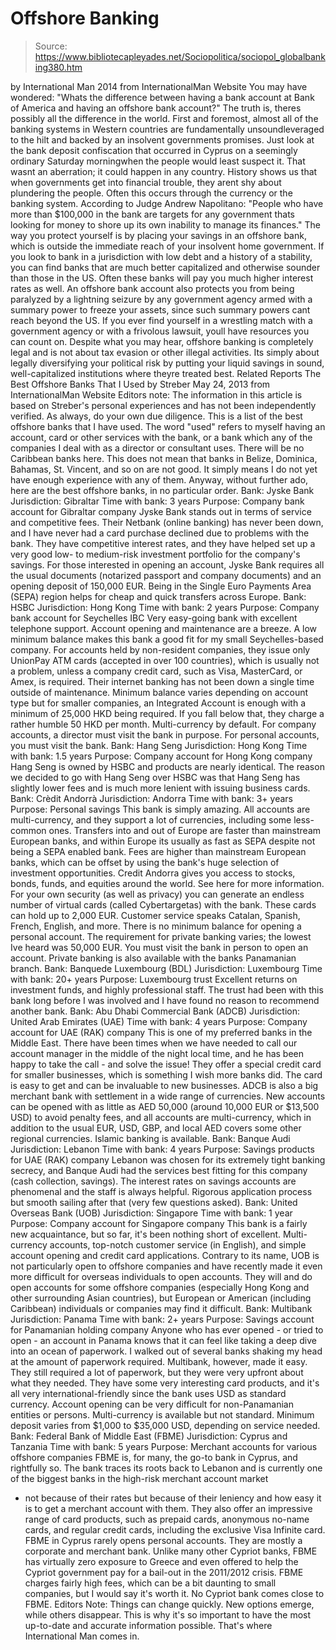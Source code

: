 # Offshore Banking

> Source: https://www.bibliotecapleyades.net/Sociopolitica/sociopol_globalbanking380.htm

by International Man
2014
from
InternationalMan Website
You may have wondered:
"Whats the difference between having a bank
account at Bank of America and having an offshore bank account?"
The truth is, theres possibly all the
difference in the world.
First and foremost, almost all of the banking systems in Western countries
are fundamentally unsoundleveraged to the hilt and backed by an insolvent
governments promises.
Just look at the bank deposit confiscation that occurred in Cyprus on a
seemingly ordinary Saturday morningwhen the people would least suspect it.
That wasnt an aberration; it could happen in any country.
History shows us that when governments get into financial trouble, they
arent shy about plundering the people. Often this occurs through the
currency or the banking system.
According to Judge Andrew Napolitano:
"People who have more than $100,000 in the
bank are targets for any government thats looking for money to shore up
its own inability to manage its finances."
The way you protect yourself is by placing your
savings in an offshore bank, which is outside the immediate reach of your
insolvent home government.
If you look to bank in a jurisdiction with low debt and a history of a
stability, you can find banks that are much better capitalized and otherwise
sounder than those in the US. Often these banks will pay you much higher
interest rates as well.
An offshore bank account also protects you from being paralyzed by a
lightning seizure by any government agency armed with a summary power to
freeze your assets, since such summary powers cant reach beyond the US. If
you ever find yourself in a wrestling match with a government agency or with
a frivolous lawsuit, youll have resources you can count on.
Despite what you may hear, offshore banking is completely legal and is not
about tax evasion or other illegal activities.
Its simply about legally diversifying your
political risk by putting your liquid savings in sound, well-capitalized
institutions where theyre treated best.
Related Reports
The Best Offshore Banks That I Used
by
Streber
May 24, 2013
from
InternationalMan Website
Editors note:
The
information in this article
is
based on Streber's personal experiences
and
has not been independently verified.
As
always, do your own due diligence.
This is a list of the best offshore banks that I
have used.
The word "used" refers to myself having an
account, card or other services with the bank, or a bank which any of the
companies I deal with as a director or consultant uses.
There will be no Caribbean banks here. This does
not mean that banks in Belize, Dominica, Bahamas, St. Vincent, and so on are
not good. It simply means I do not yet have enough experience with any of
them.
Anyway, without further ado, here are the best
offshore banks, in no particular order.
Bank: Jyske
Bank
Jurisdiction: Gibraltar
Time with bank: 3 years
Purpose: Company
bank account for Gibraltar company
Jyske Bank stands out in terms of service and
competitive fees.
Their Netbank (online banking) has never been
down, and I have never had a card purchase declined due to problems with the
bank. They have competitive interest rates, and they have helped set up a
very good low- to medium-risk investment portfolio for the company's
savings.
For those interested in opening an account,
Jyske Bank requires all the usual documents (notarized passport and company
documents) and an opening deposit of 150,000 EUR.
Being in the Single Euro Payments Area (SEPA)
region helps for cheap and quick transfers across Europe.
Bank: HSBC
Jurisdiction: Hong Kong
Time with bank: 2 years
Purpose: Company
bank account for Seychelles IBC
Very easy-going bank with excellent telephone
support.
Account opening and maintenance are a breeze. A
low minimum balance makes this bank a good fit for my small Seychelles-based
company. For accounts held by non-resident companies, they issue only
UnionPay ATM cards (accepted in over 100 countries), which is usually not a
problem, unless a company credit card, such as Visa, MasterCard, or Amex, is
required.
Their internet banking has not been down a single time outside of
maintenance.
Minimum balance varies depending on account type
but for smaller companies, an Integrated Account is enough with a minimum of
25,000 HKD being required. If you fall below that, they charge a rather
humble 50 HKD per month.
Multi-currency by default. For company accounts,
a director must visit the bank in purpose.
For personal accounts, you must visit the bank.
Bank: Hang
Seng
Jurisdiction: Hong Kong
Time with bank: 1.5 years
Purpose: Company
account for Hong Kong company
Hang Seng is owned by HSBC and products are
nearly identical.
The reason we decided to go with Hang Seng over
HSBC was that Hang Seng has slightly lower fees and is much more lenient
with issuing business cards.
Bank: Crèdit
Andorrà
Jurisdiction: Andorra
Time with bank: 3+ years
Purpose: Personal
savings
This bank is simply amazing. All accounts are
multi-currency, and they support a lot of currencies, including some
less-common ones. Transfers into and out of Europe are faster than
mainstream European banks, and within Europe its usually as fast as SEPA
despite not being a SEPA enabled bank.
Fees are higher than mainstream European banks,
which can be offset by using the bank's huge selection of investment
opportunities. Credit Andorra gives you access to stocks, bonds, funds, and
equities around the world. See
here for
more information.
For your own security (as well as privacy) you
can generate an endless number of virtual cards (called Cybertargetas) with
the bank. These cards can hold up to 2,000 EUR.
Customer service speaks Catalan, Spanish,
French, English, and more.
There is no minimum balance for opening a
personal account. The requirement for private banking varies; the lowest
Ive heard was 50,000 EUR. You must visit the bank in person to open an
account.
Private banking is also available with the
banks Panamanian branch.
Bank: Banquede
Luxembourg (BDL)
Jurisdiction: Luxembourg
Time with bank: 20+ years
Purpose: Luxembourg
trust
Excellent returns on investment funds, and
highly professional staff.
The trust had been with this bank long before I
was involved and I have found no reason to recommend another bank.
Bank: Abu
Dhabi Commercial Bank (ADCB)
Jurisdiction: United Arab Emirates
(UAE)
Time with bank: 4 years
Purpose: Company
account for UAE (RAK) company
This is one of my preferred banks in the Middle
East.
There have been times when we have needed to
call our account manager in the middle of the night local time, and he has
been happy to take the call - and solve the issue!
They offer a special credit card for smaller
businesses, which is something I wish more banks did. The card is easy to
get and can be invaluable to new businesses.
ADCB is also a big merchant bank with settlement
in a wide range of currencies.
New accounts can be opened with as little as AED
50,000 (around 10,000 EUR or $13,500 USD) to avoid penalty fees, and all
accounts are multi-currency, which in addition to the usual EUR, USD, GBP,
and local AED covers some other regional currencies.
Islamic banking is
available.
Bank: Banque
Audi
Jurisdiction: Lebanon
Time with bank: 4 years
Purpose: Savings
products for UAE (RAK) company
Lebanon was chosen for its extremely tight
banking secrecy, and Banque Audi had the services best fitting for this
company (cash collection, savings).
The interest rates on savings accounts are
phenomenal and the staff is always helpful. Rigorous application process but
smooth sailing after that (very few questions asked).
Bank: United
Overseas Bank (UOB)
Jurisdiction: Singapore
Time with bank: 1 year
Purpose: Company
account for Singapore company
This bank is a fairly new acquaintance, but so
far, it's been nothing short of excellent. Multi-currency accounts,
top-notch customer service (in English), and simple account opening and
credit card applications.
Contrary to its name, UOB is not particularly
open to offshore companies and have recently made it even more difficult for
overseas individuals to open accounts.
They will and do open accounts for some offshore
companies (especially Hong Kong and other surrounding Asian countries), but
European or American (including Caribbean) individuals or companies may find
it difficult.
Bank: Multibank
Jurisdiction: Panama
Time with bank: 2+ years
Purpose: Savings
account for Panamanian holding company
Anyone who has ever opened - or tried to open - an account in Panama knows that it can feel like taking a deep dive into an
ocean of paperwork. I walked out of several banks shaking my head at the
amount of paperwork required. Multibank, however, made it easy.
They still required a lot of paperwork, but they
were very upfront about what they needed.
They have some very interesting card products,
and it's all very international-friendly since the bank uses USD as standard
currency. Account opening can be very difficult for non-Panamanian entities
or persons. Multi-currency is available but not standard.
Minimum deposit varies from $1,000 to $35,000
USD, depending on service needed.
Bank: Federal
Bank of Middle East (FBME)
Jurisdiction: Cyprus and Tanzania
Time with bank: 5 years
Purpose: Merchant
accounts for various offshore companies
FBME is, for many, the go-to bank in Cyprus, and
rightfully so.
The bank traces its roots back to Lebanon and is
currently one of the biggest banks in the high-risk merchant account market
- not because of their rates but because of their leniency and how easy it
is to get a merchant account with them. They also offer an impressive range
of card products, such as prepaid cards, anonymous no-name cards, and
regular credit cards, including the exclusive Visa Infinite card.
FBME in Cyprus rarely opens personal accounts.
They are mostly a corporate and merchant bank. Unlike many other Cypriot
banks, FBME has virtually zero exposure to Greece and even offered to help
the Cypriot government pay for a bail-out in the 2011/2012 crisis.
FBME charges fairly high fees, which can be a
bit daunting to small companies, but I would say it's worth it. No Cypriot
bank comes close to FBME.
Editors Note:
Things can change quickly. New options
emerge, while others disappear. This is why it's so important to have the
most up-to-date and accurate information possible. That's where
International Man comes in.
